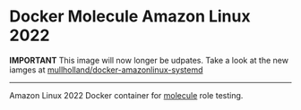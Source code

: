 # Docker Molecule Amazon Linux 2022

**IMPORTANT** This image will now longer be udpates. Take a look at the new iamges at [mullholland/docker-amazonlinux-systemd](https://github.com/mullholland/docker-amazonlinux-systemd)

---

Amazon Linux 2022 Docker container for [molecule](https://molecule.readthedocs.io/en/latest/) role testing.
